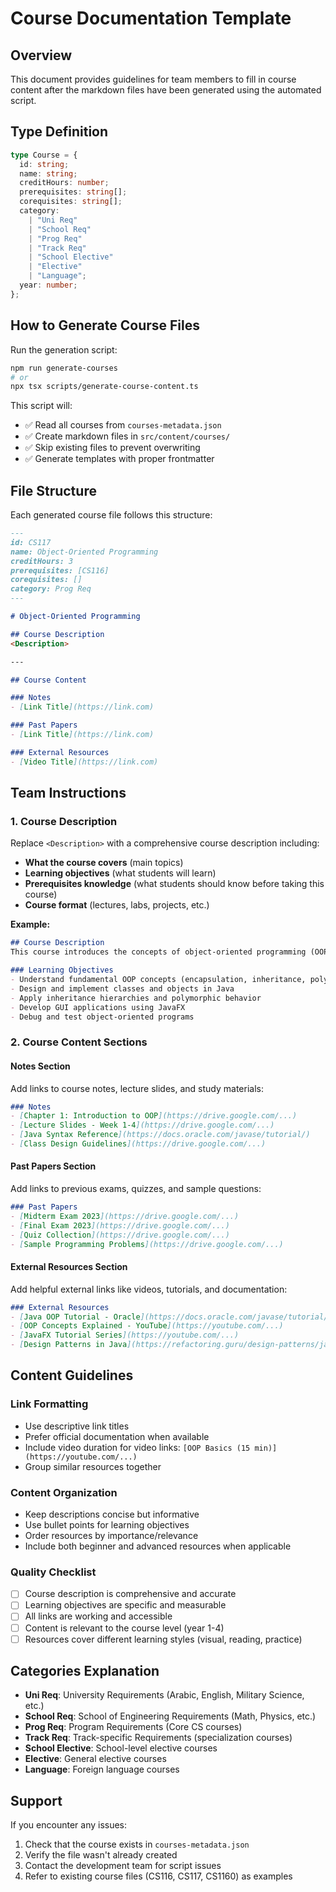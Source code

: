 # Course Documentation Template

## Overview
This document provides guidelines for team members to fill in course content after the markdown files have been generated using the automated script.

## Type Definition
```ts
type Course = {
  id: string;
  name: string;
  creditHours: number;
  prerequisites: string[];
  corequisites: string[];
  category:
    | "Uni Req"
    | "School Req"
    | "Prog Req"
    | "Track Req"
    | "School Elective"
    | "Elective"
    | "Language";
  year: number;
};
```

## How to Generate Course Files

Run the generation script:
```bash
npm run generate-courses
# or
npx tsx scripts/generate-course-content.ts
```

This script will:
- ✅ Read all courses from `courses-metadata.json`
- ✅ Create markdown files in `src/content/courses/`
- ✅ Skip existing files to prevent overwriting
- ✅ Generate templates with proper frontmatter

## File Structure

Each generated course file follows this structure:

```md
---
id: CS117
name: Object-Oriented Programming
creditHours: 3
prerequisites: [CS116] 
corequisites: []
category: Prog Req
---

# Object-Oriented Programming

## Course Description
<Description>

---

## Course Content

### Notes
- [Link Title](https://link.com)

### Past Papers
- [Link Title](https://link.com)

### External Resources
- [Video Title](https://link.com)
```

## Team Instructions

### 1. Course Description
Replace `<Description>` with a comprehensive course description including:
- **What the course covers** (main topics)
- **Learning objectives** (what students will learn)
- **Prerequisites knowledge** (what students should know before taking this course)
- **Course format** (lectures, labs, projects, etc.)

**Example:**
```md
## Course Description
This course introduces the concepts of object-oriented programming (OOP) using Java. Students will learn to design and implement classes, understand inheritance and polymorphism, and develop applications using OOP principles. The course includes both theoretical concepts and practical programming exercises.

### Learning Objectives
- Understand fundamental OOP concepts (encapsulation, inheritance, polymorphism)
- Design and implement classes and objects in Java
- Apply inheritance hierarchies and polymorphic behavior
- Develop GUI applications using JavaFX
- Debug and test object-oriented programs
```

### 2. Course Content Sections

#### Notes Section
Add links to course notes, lecture slides, and study materials:
```md
### Notes
- [Chapter 1: Introduction to OOP](https://drive.google.com/...)
- [Lecture Slides - Week 1-4](https://drive.google.com/...)
- [Java Syntax Reference](https://docs.oracle.com/javase/tutorial/)
- [Class Design Guidelines](https://drive.google.com/...)
```

#### Past Papers Section
Add links to previous exams, quizzes, and sample questions:
```md
### Past Papers
- [Midterm Exam 2023](https://drive.google.com/...)
- [Final Exam 2023](https://drive.google.com/...)
- [Quiz Collection](https://drive.google.com/...)
- [Sample Programming Problems](https://drive.google.com/...)
```

#### External Resources Section
Add helpful external links like videos, tutorials, and documentation:
```md
### External Resources
- [Java OOP Tutorial - Oracle](https://docs.oracle.com/javase/tutorial/java/concepts/)
- [OOP Concepts Explained - YouTube](https://youtube.com/...)
- [JavaFX Tutorial Series](https://youtube.com/...)
- [Design Patterns in Java](https://refactoring.guru/design-patterns/java)
```

## Content Guidelines

### Link Formatting
- Use descriptive link titles
- Prefer official documentation when available
- Include video duration for video links: `[OOP Basics (15 min)](https://youtube.com/...)`
- Group similar resources together

### Content Organization
- Keep descriptions concise but informative
- Use bullet points for learning objectives
- Order resources by importance/relevance
- Include both beginner and advanced resources when applicable

### Quality Checklist
- [ ] Course description is comprehensive and accurate
- [ ] Learning objectives are specific and measurable
- [ ] All links are working and accessible
- [ ] Content is relevant to the course level (year 1-4)
- [ ] Resources cover different learning styles (visual, reading, practice)

## Categories Explanation

- **Uni Req**: University Requirements (Arabic, English, Military Science, etc.)
- **School Req**: School of Engineering Requirements (Math, Physics, etc.)
- **Prog Req**: Program Requirements (Core CS courses)
- **Track Req**: Track-specific Requirements (specialization courses)
- **School Elective**: School-level elective courses
- **Elective**: General elective courses
- **Language**: Foreign language courses

## Support

If you encounter any issues:
1. Check that the course exists in `courses-metadata.json`
2. Verify the file wasn't already created
3. Contact the development team for script issues
4. Refer to existing course files (CS116, CS117, CS1160) as examples
